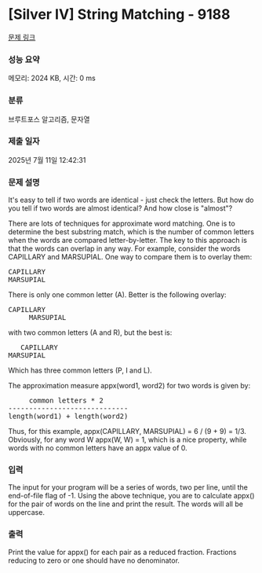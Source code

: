 # [Silver IV] String Matching - 9188 

[문제 링크](https://www.acmicpc.net/problem/9188) 

### 성능 요약

메모리: 2024 KB, 시간: 0 ms

### 분류

브루트포스 알고리즘, 문자열

### 제출 일자

2025년 7월 11일 12:42:31

### 문제 설명

<p>It's easy to tell if two words are identical - just check the letters. But how do you tell if two words are almost identical?  And how close is "almost"?</p>

<p>There are lots of techniques for approximate word matching.  One is to determine the best substring match, which is the number of common letters when the words are compared letter-by-letter.  The key to this approach is that the words can overlap in any way.  For example, consider the words CAPILLARY and MARSUPIAL.  One way to compare them is to overlay them:</p>

<pre>CAPILLARY
MARSUPIAL</pre>

<p>There is only one common letter (A).  Better is the following overlay:</p>

<pre>CAPILLARY
     MARSUPIAL</pre>

<p>with two common letters (A and R), but the best is:</p>

<pre>   CAPILLARY
MARSUPIAL</pre>

<p>Which has three common letters (P, I and L).</p>

<p>The approximation measure appx(word1, word2) for two words is given by:</p>

<pre>     common letters * 2
-----------------------------
length(word1) + length(word2)
</pre>

<p>Thus, for this example, appx(CAPILLARY, MARSUPIAL) = 6 / (9 + 9) = 1/3.  Obviously, for any word W appx(W, W) = 1, which is a nice property, while words with no common letters have an appx value of 0.</p>

### 입력 

 <p>The input for your program will be a series of words, two per line, until the end-of-file flag of -1.  Using the above technique, you are to calculate appx() for the pair of words on the line and print the result. The words will all be uppercase.</p>

### 출력 

 <p>Print the value for appx() for each pair as a reduced fraction. Fractions reducing to zero or one should have no denominator.</p>

